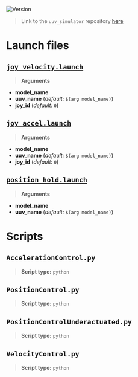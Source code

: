 ![Version](https://img.shields.io/badge/version-0.6.11-brightgreen.svg)

> Link to the `uuv_simulator` repository [here](https://github.com/uuvsimulator/uuv_simulator)

# Launch files

## [`joy_velocity.launch`](https://github.com/uuvsimulator/uuv_simulator/tree/master/uuv_control_cascaded_pid/launch/joy_velocity.launch)

> **Arguments**

* **model_name**
* **uuv_name** (*default:* `$(arg model_name)`)
* **joy_id** (*default:* `0`)

## [`joy_accel.launch`](https://github.com/uuvsimulator/uuv_simulator/tree/master/uuv_control_cascaded_pid/launch/joy_accel.launch)

> **Arguments**

* **model_name**
* **uuv_name** (*default:* `$(arg model_name)`)
* **joy_id** (*default:* `0`)

## [`position_hold.launch`](https://github.com/uuvsimulator/uuv_simulator/tree/master/uuv_control_cascaded_pid/launch/position_hold.launch)

> **Arguments**

* **model_name**
* **uuv_name** (*default:* `$(arg model_name)`)

# Scripts

## `AccelerationControl.py`

> **Script type:** `python`

## `PositionControl.py`

> **Script type:** `python`

## `PositionControlUnderactuated.py`

> **Script type:** `python`

## `VelocityControl.py`

> **Script type:** `python`

